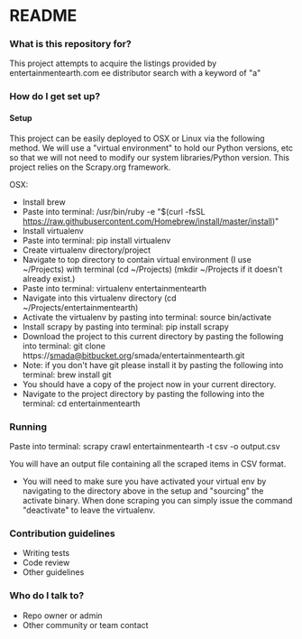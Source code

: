 # README #


### What is this repository for? ###

This project attempts to acquire the listings provided by entertainmentearth.com ee distributor search with a keyword of "a"

### How do I get set up? ###

#### Setup ####

This project can be easily deployed to OSX or Linux via the following method. We will use a "virtual environment" to hold our Python versions, etc so that we will not need to modify our system libraries/Python version. This project relies on the Scrapy.org framework.

OSX:

* Install brew
* Paste into terminal: /usr/bin/ruby -e "$(curl -fsSL https://raw.githubusercontent.com/Homebrew/install/master/install)"
* Install virtualenv
* Paste into terminal: pip install virtualenv
* Create virtualenv directory/project
* Navigate to top directory to contain virtual environment (I use ~/Projects) with terminal (cd ~/Projects) (mkdir ~/Projects if it doesn't already exist.)
* Paste into terminal: virtualenv entertainmentearth
* Navigate into this virtualenv directory (cd ~/Projects/entertainmentearth)
* Activate the virtualenv by pasting into terminal: source bin/activate
* Install scrapy by pasting into terminal: pip install scrapy
* Download the project to this current directory by pasting the following into terminal: git clone https://smada@bitbucket.org/smada/entertainmentearth.git
* Note: if you don't have git please install it by pasting the following into terminal: brew install git
* You should have a copy of the project now in your current directory.
* Navigate to the project directory by pasting the following into the terminal: cd entertainmentearth


### Running ###

Paste into terminal: scrapy crawl entertainmentearth -t csv -o output.csv

You will have an output file containing all the scraped items in CSV format.

* You will need to make sure you have activated your virtual env by navigating to the directory above in the setup and "sourcing" the activate binary. When done scraping you can simply issue the command "deactivate" to leave the virtualenv.

### Contribution guidelines ###

* Writing tests
* Code review
* Other guidelines

### Who do I talk to? ###

* Repo owner or admin
* Other community or team contact